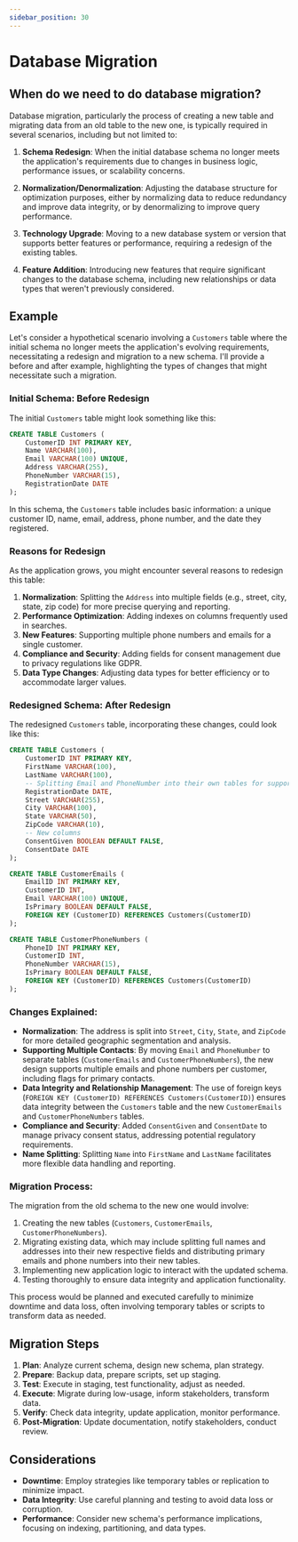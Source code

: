 ```yaml
---
sidebar_position: 30
---
```


# Database Migration

## When do we need to do database migration?

Database migration, particularly the process of creating a new table and migrating data from an old table to the new one, is typically required in several scenarios, including but not limited to:

1. **Schema Redesign**: When the initial database schema no longer meets the application's requirements due to changes in business logic, performance issues, or scalability concerns.

2. **Normalization/Denormalization**: Adjusting the database structure for optimization purposes, either by normalizing data to reduce redundancy and improve data integrity, or by denormalizing to improve query performance.

3. **Technology Upgrade**: Moving to a new database system or version that supports better features or performance, requiring a redesign of the existing tables.

4. **Feature Addition**: Introducing new features that require significant changes to the database schema, including new relationships or data types that weren't previously considered.

## Example

Let's consider a hypothetical scenario involving a `Customers` table where the initial schema no longer meets the application's evolving requirements, necessitating a redesign and migration to a new schema. I'll provide a before and after example, highlighting the types of changes that might necessitate such a migration.

### Initial Schema: Before Redesign

The initial `Customers` table might look something like this:

```sql
CREATE TABLE Customers (
    CustomerID INT PRIMARY KEY,
    Name VARCHAR(100),
    Email VARCHAR(100) UNIQUE,
    Address VARCHAR(255),
    PhoneNumber VARCHAR(15),
    RegistrationDate DATE
);
```

In this schema, the `Customers` table includes basic information: a unique customer ID, name, email, address, phone number, and the date they registered.

### Reasons for Redesign

As the application grows, you might encounter several reasons to redesign this table:

1. **Normalization**: Splitting the `Address` into multiple fields (e.g., street, city, state, zip code) for more precise querying and reporting.
2. **Performance Optimization**: Adding indexes on columns frequently used in searches.
3. **New Features**: Supporting multiple phone numbers and emails for a single customer.
4. **Compliance and Security**: Adding fields for consent management due to privacy regulations like GDPR.
5. **Data Type Changes**: Adjusting data types for better efficiency or to accommodate larger values.

### Redesigned Schema: After Redesign

The redesigned `Customers` table, incorporating these changes, could look like this:

```sql
CREATE TABLE Customers (
    CustomerID INT PRIMARY KEY,
    FirstName VARCHAR(100),
    LastName VARCHAR(100),
    -- Splitting Email and PhoneNumber into their own tables for supporting multiples
    RegistrationDate DATE,
    Street VARCHAR(255),
    City VARCHAR(100),
    State VARCHAR(50),
    ZipCode VARCHAR(10),
    -- New columns
    ConsentGiven BOOLEAN DEFAULT FALSE,
    ConsentDate DATE
);

CREATE TABLE CustomerEmails (
    EmailID INT PRIMARY KEY,
    CustomerID INT,
    Email VARCHAR(100) UNIQUE,
    IsPrimary BOOLEAN DEFAULT FALSE,
    FOREIGN KEY (CustomerID) REFERENCES Customers(CustomerID)
);

CREATE TABLE CustomerPhoneNumbers (
    PhoneID INT PRIMARY KEY,
    CustomerID INT,
    PhoneNumber VARCHAR(15),
    IsPrimary BOOLEAN DEFAULT FALSE,
    FOREIGN KEY (CustomerID) REFERENCES Customers(CustomerID)
);
```

### Changes Explained:

- **Normalization**: The address is split into `Street`, `City`, `State`, and `ZipCode` for more detailed geographic segmentation and analysis.
- **Supporting Multiple Contacts**: By moving `Email` and `PhoneNumber` to separate tables (`CustomerEmails` and `CustomerPhoneNumbers`), the new design supports multiple emails and phone numbers per customer, including flags for primary contacts.
- **Data Integrity and Relationship Management**: The use of foreign keys (`FOREIGN KEY (CustomerID) REFERENCES Customers(CustomerID)`) ensures data integrity between the `Customers` table and the new `CustomerEmails` and `CustomerPhoneNumbers` tables.
- **Compliance and Security**: Added `ConsentGiven` and `ConsentDate` to manage privacy consent status, addressing potential regulatory requirements.
- **Name Splitting**: Splitting `Name` into `FirstName` and `LastName` facilitates more flexible data handling and reporting.

### Migration Process:

The migration from the old schema to the new one would involve:

1. Creating the new tables (`Customers`, `CustomerEmails`, `CustomerPhoneNumbers`).
2. Migrating existing data, which may include splitting full names and addresses into their new respective fields and distributing primary emails and phone numbers into their new tables.
3. Implementing new application logic to interact with the updated schema.
4. Testing thoroughly to ensure data integrity and application functionality.

This process would be planned and executed carefully to minimize downtime and data loss, often involving temporary tables or scripts to transform data as needed.

## Migration Steps

1. **Plan**: Analyze current schema, design new schema, plan strategy.
2. **Prepare**: Backup data, prepare scripts, set up staging.
3. **Test**: Execute in staging, test functionality, adjust as needed.
4. **Execute**: Migrate during low-usage, inform stakeholders, transform data.
5. **Verify**: Check data integrity, update application, monitor performance.
6. **Post-Migration**: Update documentation, notify stakeholders, conduct review.

## Considerations

- **Downtime**: Employ strategies like temporary tables or replication to minimize impact.
- **Data Integrity**: Use careful planning and testing to avoid data loss or corruption.
- **Performance**: Consider new schema's performance implications, focusing on indexing, partitioning, and data types.
